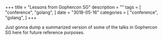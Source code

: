 +++
title = "Lessons from Gophercon SG"
description = ""
tags = [
    "conference",
    "golang",
]
date = "3018-05-16"
categories = [
    "conference",
    "golang",
]
+++

Just gonna dump a summarized version of some of the talks in Gophercon SG here for future reference purposes.